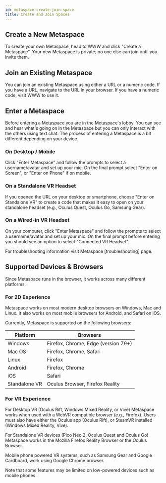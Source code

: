 ```yaml
---
id: metaspace-create-join-space
title: Create and Join Spaces
---
```


## Create a New Metaspace

To create your own Metaspace, head to WWW and click "Create a Metaspace". Your new Metaspace is private; no one else can join until you invite them.

## Join an Existing Metaspace

You can join an existing Metaspace using either a URL or a numeric code. If you have a URL, navigate to the URL in your browser. If you have a numeric code, visit WWW to use it.

## Enter a Metaspace

Before entering a Metaspace you are in the Metaspace's lobby. You can see and hear what's going on in the Metaspace but you can only interact with the others using text chat. The process of entering a Metaspace is a bit different depending on your device.

### On Desktop / Mobile

Click "Enter Metaspace" and follow the prompts to select a username/avatar and set up your mic. On the final prompt select "Enter on Screen", or "Enter on Phone" if on mobile.

### On a Standalone VR Headset

If you opened the URL on your desktop or smartphone, choose "Enter on Standalone VR" to create a code that makes it easy to open on your standalone headset (e.g., Oculus Quest, Oculus Go, Samsung Gear).

### On a Wired-in VR Headset

On your computer, click "Enter Metaspace" and follow the prompts to select a username/avatar and set up your mic. On the final prompt before entering you should see an option to select "Connected VR Headset".

For troubleshooting information visit Metaspace [troubleshooting] page.

<!-- ![Enter Metaspace on Wired in device](img/enter-connected-vr.jpeg)

### On Cardboard

Using Google Chrome on your mobile device, select "Enter Metaspace" and follow the prompts to select a username/avatar and set up your mic. On the final prompt select "Enter on Google Cardboard". -->

## Supported Devices & Browsers

Since Metaspace runs in the browser, it works across many different platforms.

### For 2D Experience

Metaspace works on most modern desktop browsers on Windows, Mac and Linux. It also works on most mobile browsers for Android, and Safari on iOS.

Currently, Metaspace is supported on the following browsers:

| Platform      | Browsers                            |
| ------------- | ----------------------------------- |
| Windows       | Firefox, Chrome, Edge (version 79+) |
| Mac OS        | Firefox, Chrome, Safari             |
| Linux         | Firefox                             |
| Android       | Firefox, Chrome                     |
| iOS           | Safari                              |
| Standalone VR | Oculus Browser, Firefox Reality     |

### For VR Experience

For Desktop VR (Oculus Rift, Windows Mixed Reality, or Vive) Metaspace works when used with a WebVR compatible browser (e.g., Firefox). Users must also have either the Oculus app (Oculus Rift), or SteamVR installed (Windows Mixed Reality, Vive).

For Standalone VR devices (Pico Neo 2, Oculus Quest and Oculus Go) Metaspace works in the Mozilla Firefox Reality Browser or the Oculus Browser.

Mobile phone powered VR systems, such as Samsung Gear and Google Cardboard, work using Google Chrome browser.

Note that some features may be limited on low-powered devices such as mobile phones.
